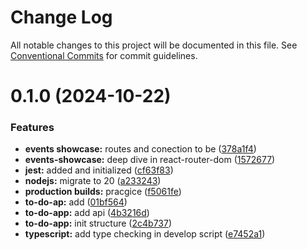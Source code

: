 # Change Log

All notable changes to this project will be documented in this file.
See [Conventional Commits](https://conventionalcommits.org) for commit guidelines.

# 0.1.0 (2024-10-22)

### Features

-   **events showcase:** routes and conection to be ([378a1f4](https://github.com/paulAlexSerban/wbk--mern-playground/commit/378a1f477428bff0158817e2406dd5f77dab6657))
-   **events-showcase:** deep dive in react-router-dom ([1572677](https://github.com/paulAlexSerban/wbk--mern-playground/commit/157267729e61176dff10eaeff2fd22c5d884ae68))
-   **jest:** added and initialized ([cf63f83](https://github.com/paulAlexSerban/wbk--mern-playground/commit/cf63f838e1137207013fb01cfabdda09803345c9))
-   **nodejs:** migrate to 20 ([a233243](https://github.com/paulAlexSerban/wbk--mern-playground/commit/a2332439e35173ea708412c62392cf369142c685))
-   **production builds:** pracgice ([f5061fe](https://github.com/paulAlexSerban/wbk--mern-playground/commit/f5061feeb1ce06af5f4fff22a35f5ad2923f8fc2))
-   **to-do-ap:** add ([01bf564](https://github.com/paulAlexSerban/wbk--mern-playground/commit/01bf5647e95593a3c13ee4232719898acd62898d))
-   **to-do-app:** add api ([4b3216d](https://github.com/paulAlexSerban/wbk--mern-playground/commit/4b3216d20e627deb2b7e8703c3dddd0439672475))
-   **to-do-app:** init structure ([2c4b737](https://github.com/paulAlexSerban/wbk--mern-playground/commit/2c4b737e197010e3e7856bd0e6c68e1c40965f8c))
-   **typescript:** add type checking in develop script ([e7452a1](https://github.com/paulAlexSerban/wbk--mern-playground/commit/e7452a155aed4eb698b2993513f2d76ddeb865b4))
